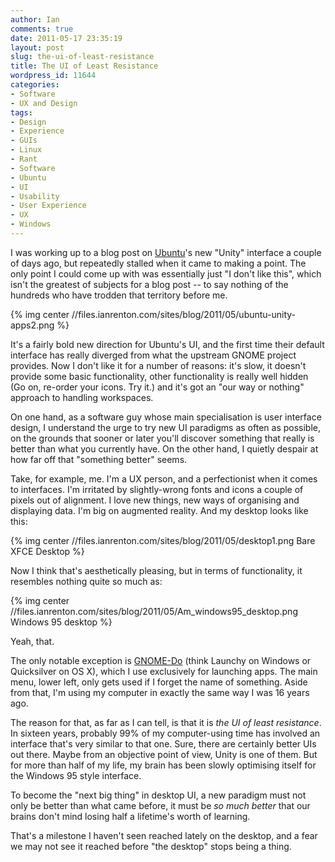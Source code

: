 ```yaml
---
author: Ian
comments: true
date: 2011-05-17 23:35:19
layout: post
slug: the-ui-of-least-resistance
title: The UI of Least Resistance
wordpress_id: 11644
categories:
- Software
- UX and Design
tags:
- Design
- Experience
- GUIs
- Linux
- Rant
- Software
- Ubuntu
- UI
- Usability
- User Experience
- UX
- Windows
---
```


I was working up to a blog post on [Ubuntu](http://ubuntu.com)'s new "Unity" interface a couple of days ago, but repeatedly stalled when it came to making a point.  The only point I could come up with was essentially just "I don't like this", which isn't the greatest of subjects for a blog post -- to say nothing of the hundreds who have trodden that territory before me.

{% img center //files.ianrenton.com/sites/blog/2011/05/ubuntu-unity-apps2.png %}

It's a fairly bold new direction for Ubuntu's UI, and the first time their default interface has really diverged from what the upstream GNOME project provides.  Now I don't like it for a number of reasons: it's slow, it doesn't provide some basic functionality, other functionality is really well hidden (Go on, re-order your icons. Try it.) and it's got an "our way or nothing" approach to handling workspaces.

On one hand, as a software guy whose main specialisation is user interface design, I understand the urge to try new UI paradigms as often as possible, on the grounds that sooner or later you'll discover something that really is better than what you currently have.  On the other hand, I quietly despair at how far off that "something better" seems.

Take, for example, me.  I'm a UX person, and a perfectionist when it comes to interfaces.  I'm irritated by slightly-wrong fonts and icons a couple of pixels out of alignment. I love new things, new ways of organising and displaying data. I'm big on augmented reality. And my desktop looks like this:

{% img center //files.ianrenton.com/sites/blog/2011/05/desktop1.png Bare XFCE Desktop %}

Now I think that's aesthetically pleasing, but in terms of functionality, it resembles nothing quite so much as:

{% img center //files.ianrenton.com/sites/blog/2011/05/Am_windows95_desktop.png Windows 95 desktop %}

Yeah, that.

The only notable exception is [GNOME-Do](http://do.davebsd.com/) (think Launchy on Windows or Quicksilver on OS X), which I use exclusively for launching apps. The main menu, lower left, only gets used if I forget the name of something.  Aside from that, I'm using my computer in exactly the same way I was 16 years ago.

The reason for that, as far as I can tell, is that it is _the UI of least resistance_.  In sixteen years, probably 99% of my computer-using time has involved an interface that's very similar to that one.  Sure, there are certainly better UIs out there.  Maybe from an objective point of view, Unity is one of them.  But for more than half of my life, my brain has been slowly optimising itself for the Windows 95 style interface.

To become the "next big thing" in desktop UI, a new paradigm must not only be better than what came before, it must be _so much better_ that our brains don't mind losing half a lifetime's worth of learning.

That's a milestone I haven't seen reached lately on the desktop, and a fear we may not see it reached before "the desktop" stops being a thing.
